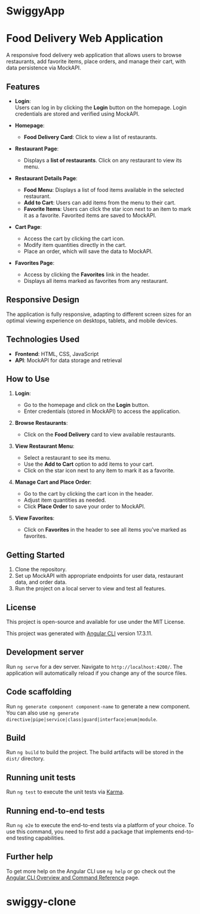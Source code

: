 # SwiggyApp


# Food Delivery Web Application

A responsive food delivery web application that allows users to browse restaurants, add favorite items, place orders, and manage their cart, with data persistence via MockAPI.

## Features

- **Login**:  
  Users can log in by clicking the **Login** button on the homepage. Login credentials are stored and verified using MockAPI.

- **Homepage**:
  - **Food Delivery Card**: Click to view a list of restaurants.
  
- **Restaurant Page**:
  - Displays a **list of restaurants**. Click on any restaurant to view its menu.

- **Restaurant Details Page**:
  - **Food Menu**: Displays a list of food items available in the selected restaurant.
  - **Add to Cart**: Users can add items from the menu to their cart.
  - **Favorite Items**: Users can click the star icon next to an item to mark it as a favorite. Favorited items are saved to MockAPI.

- **Cart Page**:
  - Access the cart by clicking the cart icon.
  - Modify item quantities directly in the cart.
  - Place an order, which will save the data to MockAPI.

- **Favorites Page**:
  - Access by clicking the **Favorites** link in the header.
  - Displays all items marked as favorites from any restaurant.

## Responsive Design

The application is fully responsive, adapting to different screen sizes for an optimal viewing experience on desktops, tablets, and mobile devices.

## Technologies Used

- **Frontend**: HTML, CSS, JavaScript
- **API**: MockAPI for data storage and retrieval

## How to Use

1. **Login**:
   - Go to the homepage and click on the **Login** button.
   - Enter credentials (stored in MockAPI) to access the application.

2. **Browse Restaurants**:
   - Click on the **Food Delivery** card to view available restaurants.

3. **View Restaurant Menu**:
   - Select a restaurant to see its menu.
   - Use the **Add to Cart** option to add items to your cart.
   - Click on the star icon next to any item to mark it as a favorite.

4. **Manage Cart and Place Order**:
   - Go to the cart by clicking the cart icon in the header.
   - Adjust item quantities as needed.
   - Click **Place Order** to save your order to MockAPI.

5. **View Favorites**:
   - Click on **Favorites** in the header to see all items you've marked as favorites.

## Getting Started

1. Clone the repository.
2. Set up MockAPI with appropriate endpoints for user data, restaurant data, and order data.
3. Run the project on a local server to view and test all features.

## License

This project is open-source and available for use under the MIT License.






This project was generated with [Angular CLI](https://github.com/angular/angular-cli) version 17.3.11.

## Development server

Run `ng serve` for a dev server. Navigate to `http://localhost:4200/`. The application will automatically reload if you change any of the source files.

## Code scaffolding

Run `ng generate component component-name` to generate a new component. You can also use `ng generate directive|pipe|service|class|guard|interface|enum|module`.

## Build

Run `ng build` to build the project. The build artifacts will be stored in the `dist/` directory.

## Running unit tests

Run `ng test` to execute the unit tests via [Karma](https://karma-runner.github.io).

## Running end-to-end tests

Run `ng e2e` to execute the end-to-end tests via a platform of your choice. To use this command, you need to first add a package that implements end-to-end testing capabilities.

## Further help

To get more help on the Angular CLI use `ng help` or go check out the [Angular CLI Overview and Command Reference](https://angular.io/cli) page.
# swiggy-clone
